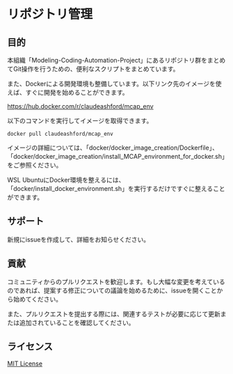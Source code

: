 # リポジトリ管理

## 目的

本組織「Modeling-Coding-Automation-Project」にあるリポジトリ群をまとめてGit操作を行うための、便利なスクリプトをまとめています。

また、Dockerによる開発環境も整備しています。以下リンク先のイメージを使えば、すぐに開発を始めることができます。

https://hub.docker.com/r/claudeashford/mcap_env

以下のコマンドを実行してイメージを取得できます。

```
docker pull claudeashford/mcap_env
```

イメージの詳細については、「docker/docker_image_creation/Dockerfile」、「docker/docker_image_creation/install_MCAP_environment_for_docker.sh」をご参照ください。

WSL UbuntuにDocker環境を整えるには、「docker/install_docker_environment.sh」を実行するだけですぐに整えることができます。

## サポート

新規にissueを作成して、詳細をお知らせください。

## 貢献

コミュニティからのプルリクエストを歓迎します。もし大幅な変更を考えているのであれば、提案する修正についての議論を始めるために、issueを開くことから始めてください。

また、プルリクエストを提出する際には、関連するテストが必要に応じて更新または追加されていることを確認してください。

## ライセンス

[MIT License](./LICENSE.txt)
